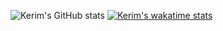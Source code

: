 ![Kerim's GitHub stats](https://github-readme-stats.vercel.app/api?username=kerimtaray&show_icons=true&theme=radical)
[![Kerim's wakatime stats](https://github-readme-stats.vercel.app/api/wakatime?username=kerimtaray)](https://github.com/kerimtaray/github-readme-stats)
